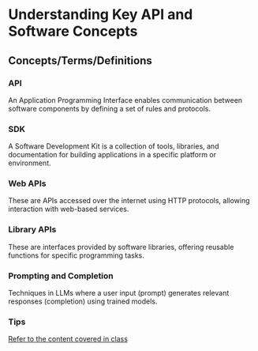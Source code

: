 # Understanding Key API and Software Concepts
## Concepts/Terms/Definitions

### API
An Application Programming Interface enables communication between software components by defining a set of rules and protocols.

### SDK
A Software Development Kit is a collection of tools, libraries, and documentation for building applications in a specific platform or environment.

### Web APIs
These are APIs accessed over the internet using HTTP protocols, allowing interaction with web-based services.

### Library APIs
These are interfaces provided by software libraries, offering reusable functions for specific programming tasks.

### Prompting and Completion
Techniques in LLMs where a user input (prompt) generates relevant responses (completion) using trained models.

### Tips
[Refer to the content covered in class](https://github.com/JahanzaibTayyab/AI-201/tree/main/class03-20241215)
